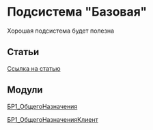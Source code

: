 # Подсистема "Базовая"
Хорошая подсистема будет полезна

## Статьи

[Ссылка на статью](12345)

## Модули

[БР1_ОбщегоНазначения](123)

[БР1_ОбщегоНазначенияКлиент](123)
